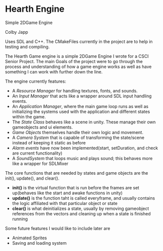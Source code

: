 # Hearth Engine
Simple 2DGame Engine

Colby Japp

Uses SDL and C++. The CMakeFiles currently in the project are to help in testing and compiling.

The Hearth Game engine is a simple 2DGame Engine I wrote for a CSCI Senior Project. The main
Goals of the project were to go through the process and understanding of how a game engine 
works as well as have something I can work with further down the line.

The engine currently features:

* A *Resource Manager* for handling textures, fonts, and sounds.
* An *Input Manager* that acts like a wrapper around SDL input handling events.
* An *Application Manager*, where the main game loop runs as well as initializing the systems used with the application and different states within the game.
* The *State Class* behaves like a scene in unity. These manage their own gameobjects and ui elements.
* *Game Objects* themselves handle their own logic and movement.
* A *Camera System* that is capable of transforming the state/scene instead of keeping it static as before
* *Alarm events* have now been implemented(start, setDuration, and check are current functionality)
* A *SoundSystem* that loops music and plays sound; this behaves more like a wrapper for SDLMixer

The core functions that are needed by states and game objects are the init(), update(), and clear().
* **init()** is the virtual function that is run before the frames are set up(behaves like the start and awake functions in unity)
* **update()** is the function taht is called everyframe, and usually contains the logic affiliated with that particular object or state
* **clear()** is what deinitializes a state, usually by removing gameobject references from the vectors and cleaning up when a state is finished running

Some future features I would like to include later are
* Animated Sprites
* Saving and loading system


